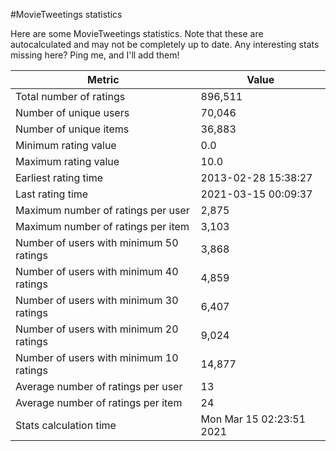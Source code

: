 #MovieTweetings statistics

Here are some MovieTweetings statistics. Note that these are autocalculated and may not be completely up to date. Any interesting stats missing here? Ping me, and I'll add them!

Metric | Value
--- | ---
Total number of ratings                 | 896,511
Number of unique users                  | 70,046
Number of unique items                  | 36,883
Minimum rating value                    | 0.0
Maximum rating value                    | 10.0
Earliest rating time                    | 2013-02-28 15:38:27
Last rating time                        | 2021-03-15 00:09:37
Maximum number of ratings per user      | 2,875
Maximum number of ratings per item      | 3,103
Number of users with minimum 50 ratings | 3,868
Number of users with minimum 40 ratings | 4,859
Number of users with minimum 30 ratings | 6,407
Number of users with minimum 20 ratings | 9,024
Number of users with minimum 10 ratings | 14,877
Average number of ratings per user      | 13
Average number of ratings per item      | 24
Stats calculation time                  | Mon Mar 15 02:23:51 2021

